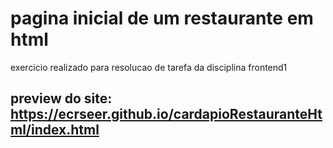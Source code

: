 # pagina inicial de um restaurante em html
exercicio realizado para resolucao de tarefa da disciplina frontend1 
## preview do site: https://ecrseer.github.io/cardapioRestauranteHtml/index.html
